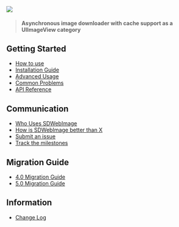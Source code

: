 ![](https://raw.githubusercontent.com/rs/SDWebImage/master/SDWebImage_logo.png)

> #### Asynchronous image downloader with cache support as a UIImageView category

## Getting Started

* [How to use](https://github.com/rs/SDWebImage/blob/master/Docs/HowToUse.md)
* [Installation Guide](https://github.com/rs/SDWebImage/wiki/Installation-Guide)
* [Advanced Usage](https://github.com/rs/SDWebImage/wiki/Advanced-Usage)
* [Common Problems](https://github.com/rs/SDWebImage/wiki/Common-Problems)
* [API Reference](http://cocoadocs.org/docsets/SDWebImage/)

## Communication
* [Who Uses SDWebImage](https://github.com/rs/SDWebImage/wiki/Who-Uses-SDWebImage)
* [How is SDWebImage better than X](https://github.com/rs/SDWebImage/wiki/How-is-SDWebImage-better-than-X)
* [Submit an issue](https://github.com/rs/SDWebImage/issues/new)
* [Track the milestones](https://github.com/rs/SDWebImage/milestones) 

## Migration Guide

* [4.0 Migration Guide](https://github.com/rs/SDWebImage/blob/master/Docs/SDWebImage-4.0-Migration-guide.md)
* [5.0 Migration Guide](https://github.com/rs/SDWebImage/wiki/5.0-Migration-guide)

## Information

* [Change Log](https://github.com/rs/SDWebImage/blob/master/CHANGELOG.md)
